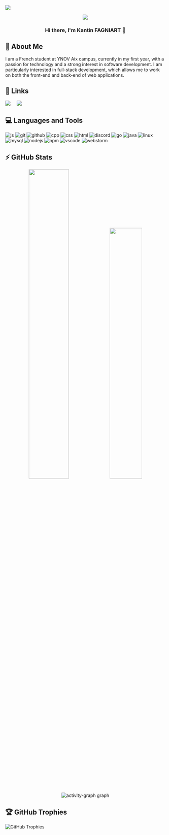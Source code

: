 [![](https://visitcount.itsvg.in/api?id=KANTIN-FAGN&icon=0&color=9)](https://visitcount.itsvg.in)
<p align="center">
  <img src="https://capsule-render.vercel.app/api?type=waving&height=300&color=5BBA6F&text=Welcome%20To%20My%20Profile&descAlign=55&descAlignY=60&fontColor=ffffff"/>
</p>


<h3 align="center">Hi there, I'm Kantin FAGNIART 👋</h3>

## 🚀 About Me

I am a French student at YNOV Aix campus, currently in my first year, with a passion for technology and a strong interest in software development. I am particularly interested in full-stack development, which allows me to work on both the front-end and back-end of web applications.

## 🔗 Links

<p align="left">
  <a target="_blank"href="https://www.linkedin.com/in/kantin-fagniart/"><img src="https://img.shields.io/badge/linkedin-%230077B5.svg?&style=for-the-badge&logo=linkedin&logoColor=white" /></a>&nbsp;&nbsp;&nbsp;&nbsp;
   <a target="_blank"href="https://kantin-fagniart.fr/"><img src="https://img.shields.io/badge/my_portfolio-CB4827?style=for-the-badge&logo=ko-fi&logoColor=white" /></a>&nbsp;&nbsp;&nbsp;&nbsp;
</p>

## 💻 Languages and Tools
<p align="left">
  <img src="https://skillicons.dev/icons?i=js" alt="js">
  <img src="https://skillicons.dev/icons?i=git" alt="git">
  <img src="https://skillicons.dev/icons?i=github" alt="github">
  <img src="https://skillicons.dev/icons?i=cpp" alt="cpp">
  <img src="https://skillicons.dev/icons?i=css" alt="css">
  <img src="https://skillicons.dev/icons?i=html" alt="html">
  <img src="https://skillicons.dev/icons?i=discord" alt="discord">
  <img src="https://skillicons.dev/icons?i=go" alt="go">
  <img src="https://skillicons.dev/icons?i=java" alt="java">
  <img src="https://skillicons.dev/icons?i=linux" alt="linux">
  <img src="https://skillicons.dev/icons?i=mysql" alt="mysql">
  <img src="https://skillicons.dev/icons?i=nodejs" alt="nodejs">
  <img src="https://skillicons.dev/icons?i=npm" alt="npm">
  <img src="https://skillicons.dev/icons?i=vscode" alt="vscode">
  <img src="https://skillicons.dev/icons?i=webstorm" alt="webstorm">
</p>

## ⚡ GitHub Stats
<p align="center"><img width="50%" src="https://github-readme-stats.vercel.app/api?username=KANTIN-FAGN&show_icons=true&count_private=true&theme=react&hide_border=true&bg_color=0D1117"/> <img width="45%" src="https://github-readme-stats.vercel.app/api/top-langs/?username=KANTIN-FAGN&show_icons=true&count_private=true&theme=react&hide_border=true&bg_color=0D1117&layout=compact"/>
</p>

<div align="center">
  <img src="https://github-readme-activity-graph.vercel.app/graph?username=KANTIN-FAGN&bg_color=0d1117&color=ffffff&line=00ffee&point=ababab&area=true&hide_border=true" alt="activity-graph graph"  />
</div>

## 🏆 GitHub Trophies

<p style="display: flex; justify-content: space-between; width: 100%;">
  <img src="https://github-profile-trophy.vercel.app/?username=KANTIN-FAGN&theme=gruvbox" alt="GitHub Trophies" />
</p>
